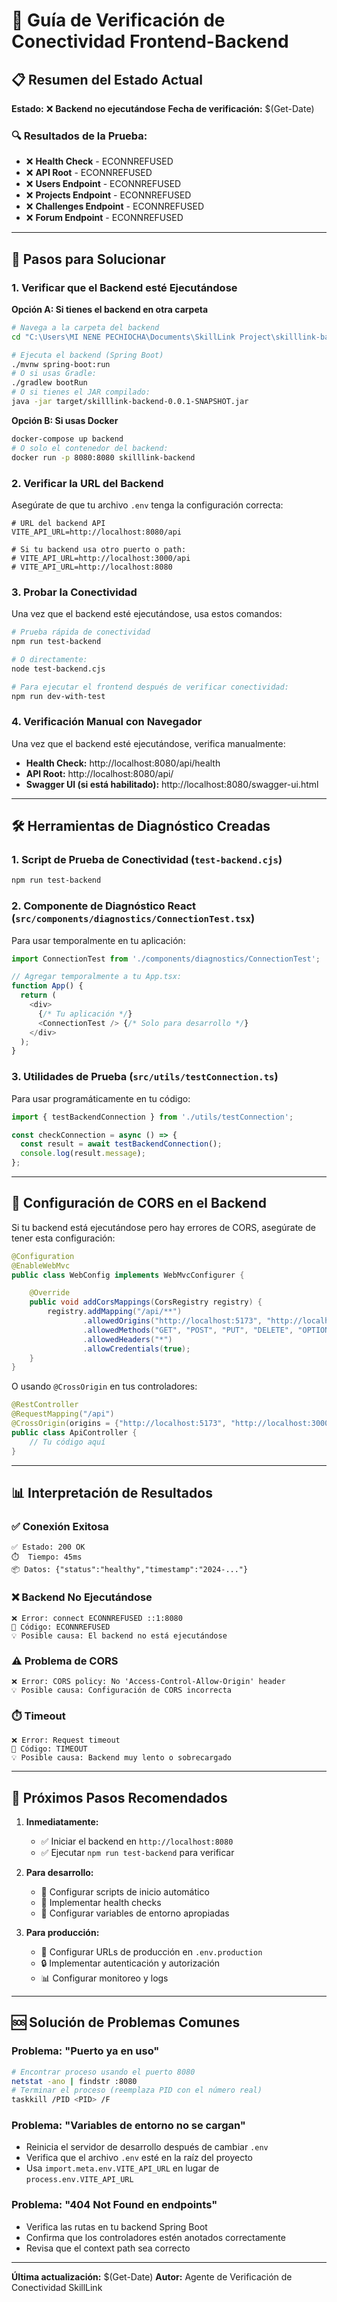 # 🔧 Guía de Verificación de Conectividad Frontend-Backend

## 📋 Resumen del Estado Actual

**Estado:** ❌ **Backend no ejecutándose**
**Fecha de verificación:** $(Get-Date)

### 🔍 Resultados de la Prueba:
- ❌ **Health Check** - ECONNREFUSED
- ❌ **API Root** - ECONNREFUSED  
- ❌ **Users Endpoint** - ECONNREFUSED
- ❌ **Projects Endpoint** - ECONNREFUSED
- ❌ **Challenges Endpoint** - ECONNREFUSED
- ❌ **Forum Endpoint** - ECONNREFUSED

---

## 🚀 Pasos para Solucionar

### 1. **Verificar que el Backend esté Ejecutándose**

**Opción A: Si tienes el backend en otra carpeta**
```bash
# Navega a la carpeta del backend
cd "C:\Users\MI NENE PECHIOCHA\Documents\SkillLink Project\skilllink-backend"

# Ejecuta el backend (Spring Boot)
./mvnw spring-boot:run
# O si usas Gradle:
./gradlew bootRun
# O si tienes el JAR compilado:
java -jar target/skilllink-backend-0.0.1-SNAPSHOT.jar
```

**Opción B: Si usas Docker**
```bash
docker-compose up backend
# O solo el contenedor del backend:
docker run -p 8080:8080 skilllink-backend
```

### 2. **Verificar la URL del Backend**

Asegúrate de que tu archivo `.env` tenga la configuración correcta:

```env
# URL del backend API
VITE_API_URL=http://localhost:8080/api

# Si tu backend usa otro puerto o path:
# VITE_API_URL=http://localhost:3000/api
# VITE_API_URL=http://localhost:8080
```

### 3. **Probar la Conectividad**

Una vez que el backend esté ejecutándose, usa estos comandos:

```bash
# Prueba rápida de conectividad
npm run test-backend

# O directamente:
node test-backend.cjs

# Para ejecutar el frontend después de verificar conectividad:
npm run dev-with-test
```

### 4. **Verificación Manual con Navegador**

Una vez que el backend esté ejecutándose, verifica manualmente:

- **Health Check:** http://localhost:8080/api/health
- **API Root:** http://localhost:8080/api/
- **Swagger UI (si está habilitado):** http://localhost:8080/swagger-ui.html

---

## 🛠️ Herramientas de Diagnóstico Creadas

### 1. **Script de Prueba de Conectividad** (`test-backend.cjs`)
```bash
npm run test-backend
```

### 2. **Componente de Diagnóstico React** (`src/components/diagnostics/ConnectionTest.tsx`)
Para usar temporalmente en tu aplicación:

```typescript
import ConnectionTest from './components/diagnostics/ConnectionTest';

// Agregar temporalmente a tu App.tsx:
function App() {
  return (
    <div>
      {/* Tu aplicación */}
      <ConnectionTest /> {/* Solo para desarrollo */}
    </div>
  );
}
```

### 3. **Utilidades de Prueba** (`src/utils/testConnection.ts`)
Para usar programáticamente en tu código:

```typescript
import { testBackendConnection } from './utils/testConnection';

const checkConnection = async () => {
  const result = await testBackendConnection();
  console.log(result.message);
};
```

---

## 🔧 Configuración de CORS en el Backend

Si tu backend está ejecutándose pero hay errores de CORS, asegúrate de tener esta configuración:

```java
@Configuration
@EnableWebMvc
public class WebConfig implements WebMvcConfigurer {

    @Override
    public void addCorsMappings(CorsRegistry registry) {
        registry.addMapping("/api/**")
                .allowedOrigins("http://localhost:5173", "http://localhost:3000")
                .allowedMethods("GET", "POST", "PUT", "DELETE", "OPTIONS")
                .allowedHeaders("*")
                .allowCredentials(true);
    }
}
```

O usando `@CrossOrigin` en tus controladores:

```java
@RestController
@RequestMapping("/api")
@CrossOrigin(origins = {"http://localhost:5173", "http://localhost:3000"})
public class ApiController {
    // Tu código aquí
}
```

---

## 📊 Interpretación de Resultados

### ✅ **Conexión Exitosa**
```
✅ Estado: 200 OK
⏱️  Tiempo: 45ms
📦 Datos: {"status":"healthy","timestamp":"2024-..."}
```

### ❌ **Backend No Ejecutándose**
```
❌ Error: connect ECONNREFUSED ::1:8080
🔧 Código: ECONNREFUSED
💡 Posible causa: El backend no está ejecutándose
```

### ⚠️ **Problema de CORS**
```
❌ Error: CORS policy: No 'Access-Control-Allow-Origin' header
💡 Posible causa: Configuración de CORS incorrecta
```

### ⏱️ **Timeout**
```
❌ Error: Request timeout
🔧 Código: TIMEOUT
💡 Posible causa: Backend muy lento o sobrecargado
```

---

## 🎯 Próximos Pasos Recomendados

1. **Inmediatamente:**
   - ✅ Iniciar el backend en `http://localhost:8080`
   - ✅ Ejecutar `npm run test-backend` para verificar

2. **Para desarrollo:**
   - 🔧 Configurar scripts de inicio automático
   - 🔧 Implementar health checks
   - 🔧 Configurar variables de entorno apropiadas

3. **Para producción:**
   - 🚀 Configurar URLs de producción en `.env.production`
   - 🔒 Implementar autenticación y autorización
   - 📊 Configurar monitoreo y logs

---

## 🆘 Solución de Problemas Comunes

### Problema: "Puerto ya en uso"
```bash
# Encontrar proceso usando el puerto 8080
netstat -ano | findstr :8080
# Terminar el proceso (reemplaza PID con el número real)
taskkill /PID <PID> /F
```

### Problema: "Variables de entorno no se cargan"
- Reinicia el servidor de desarrollo después de cambiar `.env`
- Verifica que el archivo `.env` esté en la raíz del proyecto
- Usa `import.meta.env.VITE_API_URL` en lugar de `process.env.VITE_API_URL`

### Problema: "404 Not Found en endpoints"
- Verifica las rutas en tu backend Spring Boot
- Confirma que los controladores estén anotados correctamente
- Revisa que el context path sea correcto

---

**Última actualización:** $(Get-Date)
**Autor:** Agente de Verificación de Conectividad SkillLink
